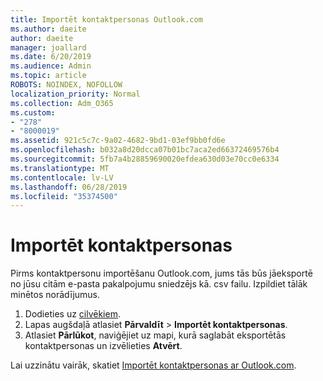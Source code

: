 ```yaml
---
title: Importēt kontaktpersonas Outlook.com
ms.author: daeite
author: daeite
manager: joallard
ms.date: 6/20/2019
ms.audience: Admin
ms.topic: article
ROBOTS: NOINDEX, NOFOLLOW
localization_priority: Normal
ms.collection: Adm_O365
ms.custom:
- "278"
- "8000019"
ms.assetid: 921c5c7c-9a02-4682-9bd1-03ef9bb0fd6e
ms.openlocfilehash: b032a8d20dcca07b01bc7aca2ed66372469576b4
ms.sourcegitcommit: 5fb7a4b28859690020efdea630d03e70cc0e6334
ms.translationtype: MT
ms.contentlocale: lv-LV
ms.lasthandoff: 06/28/2019
ms.locfileid: "35374500"
---
```

# <a name="import-contacts"></a>Importēt kontaktpersonas

Pirms kontaktpersonu importēšanu Outlook.com, jums tās būs jāeksportē no jūsu citām e-pasta pakalpojumu sniedzējs kā. csv failu. Izpildiet tālāk minētos norādījumus.
  
1. Dodieties uz [cilvēkiem](https://outlook.live.com/people/).
2. Lapas augšdaļā atlasiet **Pārvaldīt** \> **Importēt kontaktpersonas**.
3. Atlasiet **Pārlūkot**, naviģējiet uz mapi, kurā saglabāt eksportētās kontaktpersonas un izvēlieties **Atvērt**.

Lai uzzinātu vairāk, skatiet [Importēt kontaktpersonas ar Outlook.com](https://support.office.com/article/285a3b55-8d93-4ac8-93df-43fffd13b2f1?wt.mc_id=Office_Outlook_com_Alchemy).